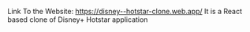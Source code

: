Link To the Website: https://disney--hotstar-clone.web.app/
It is a React based clone of Disney+ Hotstar application
